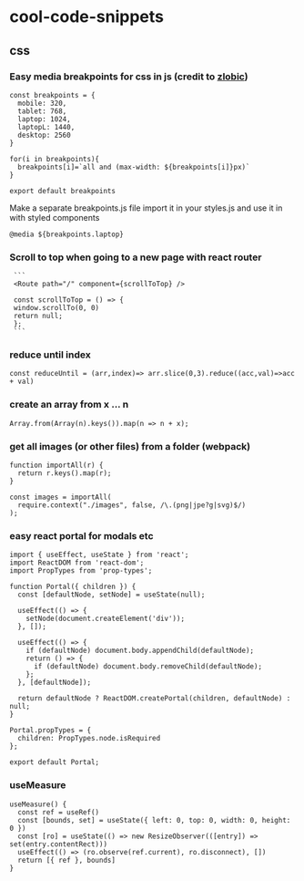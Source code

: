 # cool-code-snippets

## css

### Easy media breakpoints for css in js (credit to [zlobic](https://github.com/zlobic))
```
const breakpoints = {
  mobile: 320,
  tablet: 768,
  laptop: 1024,
  laptopL: 1440,
  desktop: 2560
}

for(i in breakpoints){
  breakpoints[i]=`all and (max-width: ${breakpoints[i]}px)`
}

export default breakpoints
```
Make a separate breakpoints.js file import it in your styles.js and use it in with styled components
```
@media ${breakpoints.laptop}
```
### Scroll to top when going to a new page with react router
     ```
     <Route path="/" component={scrollToTop} />
     
     const scrollToTop = () => {
     window.scrollTo(0, 0)
     return null;
     };
     ```
### reduce until index
```
const reduceUntil = (arr,index)=> arr.slice(0,3).reduce((acc,val)=>acc + val)
```

### create an array from x ... n
```
Array.from(Array(n).keys()).map(n => n + x);
```

### get all images (or other files) from a folder (webpack)
```
function importAll(r) {
  return r.keys().map(r);
}

const images = importAll(
  require.context("./images", false, /\.(png|jpe?g|svg)$/)
);
```

### easy react portal for modals etc

```
import { useEffect, useState } from 'react';
import ReactDOM from 'react-dom';
import PropTypes from 'prop-types';

function Portal({ children }) {
  const [defaultNode, setNode] = useState(null);

  useEffect(() => {
    setNode(document.createElement('div'));
  }, []);

  useEffect(() => {
    if (defaultNode) document.body.appendChild(defaultNode);
    return () => {
      if (defaultNode) document.body.removeChild(defaultNode);
    };
  }, [defaultNode]);

  return defaultNode ? ReactDOM.createPortal(children, defaultNode) : null;
}

Portal.propTypes = {
  children: PropTypes.node.isRequired
};

export default Portal;
```

### useMeasure

```
useMeasure() {
  const ref = useRef()
  const [bounds, set] = useState({ left: 0, top: 0, width: 0, height: 0 })
  const [ro] = useState(() => new ResizeObserver(([entry]) => set(entry.contentRect)))
  useEffect(() => (ro.observe(ref.current), ro.disconnect), [])
  return [{ ref }, bounds]
}
```
